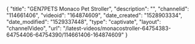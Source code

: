{
    "title": "GEN7PETS Monaco Pet Stroller",
    "description": "",
    "channelid": "114661406",
    "videoid": "164874609",
    "date_created": "1528903334",
    "date_modified": "1529337448",
    "type": "captivate",
    "layout": "channelVideo",
    "url": "\/latest-videos\/monacostroller-64754383-64754406-64754390\/114661406-164874609"
}